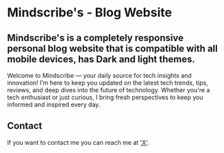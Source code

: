 # Mindscribe's - Blog Website

## Mindscribe's is a completely responsive personal blog website that is compatible with all mobile devices, has **Dark and light themes**. 

Welcome to Mindscribe — your daily source for tech insights and innovation! I’m here to keep you updated on the latest tech trends, tips, reviews, and deep dives into the future of technology. Whether you're a tech enthusiast or just curious, I bring fresh perspectives to keep you informed and inspired every day.

## Contact

If you want to contact me you can reach me at ['X'](https://x.com/damon_xyzz).
